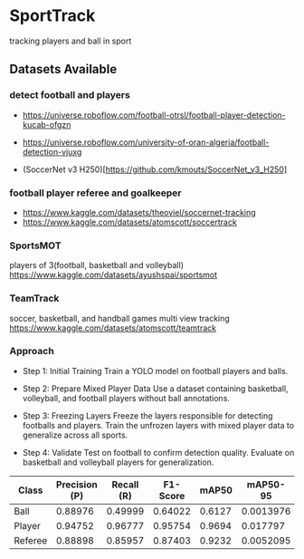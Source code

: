# SportTrack
tracking players and ball in sport

## Datasets Available
### detect football and players
* https://universe.roboflow.com/football-otrsl/football-player-detection-kucab-ofgzn
* https://universe.roboflow.com/university-of-oran-algeria/football-detection-vjuxg

* (SoccerNet v3 H250)[https://github.com/kmouts/SoccerNet_v3_H250]
### football player referee and goalkeeper
* https://www.kaggle.com/datasets/theoviel/soccernet-tracking
* https://www.kaggle.com/datasets/atomscott/soccertrack

### SportsMOT
players of 3(football, basketball and volleyball)
https://www.kaggle.com/datasets/ayushspai/sportsmot

### TeamTrack
soccer, basketball, and handball games
multi view tracking
https://www.kaggle.com/datasets/atomscott/teamtrack


### Approach
* Step 1: Initial Training
Train a YOLO model on football players and balls.

* Step 2: Prepare Mixed Player Data
Use a dataset containing basketball, volleyball, and football players without ball annotations.

* Step 3: Freezing Layers
Freeze the layers responsible for detecting footballs and players.
Train the unfrozen layers with mixed player data to generalize across all sports.

* Step 4: Validate
Test on football to confirm detection quality.
Evaluate on basketball and volleyball players for generalization.


| Class      | Precision (P) | Recall (R) | F1-Score | mAP50 | mAP50-95 |
|------------|---------------|------------|----------|-------|----------|
| Ball       | 0.88976       | 0.49999    | 0.64022  | 0.6127| 0.0013976|
| Player     | 0.94752       | 0.96777    | 0.95754  | 0.9694| 0.017797 |
| Referee    | 0.88898       | 0.85957    | 0.87403  | 0.9232| 0.0052095|